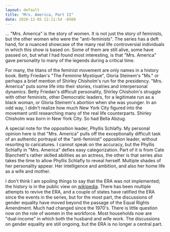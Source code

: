```yaml
---
layout: default
title: "Mrs. America, Part II"
date: 2020-12-05 12:11:54 -0500
---
```


... "Mrs. America" is the story of women. It is not just the story of feminists, but the other women who were the "anti-feminists". The series has a deft hand, for a nuanced showcase of the many real life controversial individuals in which this show is based on. Some of them are still alive, some have passed on, but what I had found most interesting, is that "Mrs. America" gave personality to many of the legends during a critical time.

For many, the titans of the feminist movement are only names in a history book. Betty Friedan's "The Feminine Mystique", Gloria Steinem's "Ms." or perhaps a brief mention of Shirley Chisholm's run for the presidency. "Mrs. America" puts some life into their stories, rivalries and interpersonal dynamics. Betty Friedan's difficult personality, Shirley Chisholm's struggle with other feminists, other Democratic leaders, for a legitimate run as a black woman, or Gloria Steinem's abortion when she was younger. In an odd way, I didn't realize how much New York City figured into the movement until researching many of the real life counterparts. Shirley Chisholm was born in New York City. So had Bella Abzug.

A special note for the opposition leader, Phyllis Schlafly. My personal opinion here is that "Mrs. America" pulls off the exceptionally difficult task of an authentic portrayal of the "anti-feminist" opposition leader, without resorting to caricatures. I cannot speak on the accuracy, but the Phyllis Schlafly in "Mrs. America" defies easy categorization. Part of it is from Cate Blanchett's rather skilled abilities as an actress, the other is that series also takes the time to allow Phyllis Schlafly to reveal herself. Multiple shades of her personality appear. Her intelligence and ambition, and also her home life as a wife and mother.

I don't think I am spoiling things to say that the ERA was not implemented; the history is in the public view on [wikipedia](https://en.wikipedia.org/wiki/Equal_Rights_Amendment). There has been multiple attempts to revive the ERA, and a couple of states have ratified the ERA since the events in the series, but for the most part, the discussions of gender equality have moved beyond the passage of the Equal Rights Amendment. Much had changed since the 1970's. There is little question now on the role of women in the workforce. Most households now are "dual-income" in which both the husband and wife work. The discussions on gender equality are still ongoing, but the ERA is no longer a central part. 